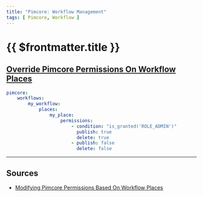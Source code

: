 ```yaml
---
title: "Pimcore: Workflow Management"
tags: [ Pimcore, Workflow ]
---
```


# {{ $frontmatter.title }}


## [Override Pimcore Permissions On Workflow Places][places.permissions]

```yaml
pimcore:
    workflows:
        my_workflow:
            places:
                my_place:
                    permissions:
                        - condition: "is_granted('ROLE_ADMIN')"
                          publish: true
                          delete: true
                        - publish: false
                          delete: false
```


---

## Sources

+ [Modifying Pimcore Permissions Based On Workflow Places][places.permissions]

[workflow.details]: https://pimcore.com/docs/platform/Pimcore/Workflow_Management/Configuration_Details/
[places.permissions]: https://pimcore.com/docs/platform/Pimcore/Workflow_Management/Permissions/
